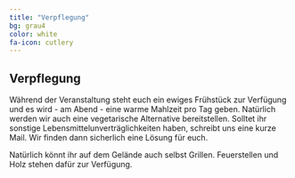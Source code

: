 ```yaml
---
title: "Verpflegung"
bg: grau4
color: white
fa-icon: cutlery
---
```


## Verpflegung

Während der Veranstaltung steht euch ein ewiges Frühstück zur Verfügung und es wird - am Abend - eine warme Mahlzeit pro Tag geben.
Natürlich werden wir auch eine vegetarische Alternative bereitstellen. Solltet ihr sonstige Lebensmittelunverträglichkeiten haben,
schreibt uns eine kurze Mail. Wir finden dann sicherlich eine Lösung für euch.

Natürlich könnt ihr auf dem Gelände auch selbst Grillen. Feuerstellen und Holz stehen dafür zur Verfügung.
